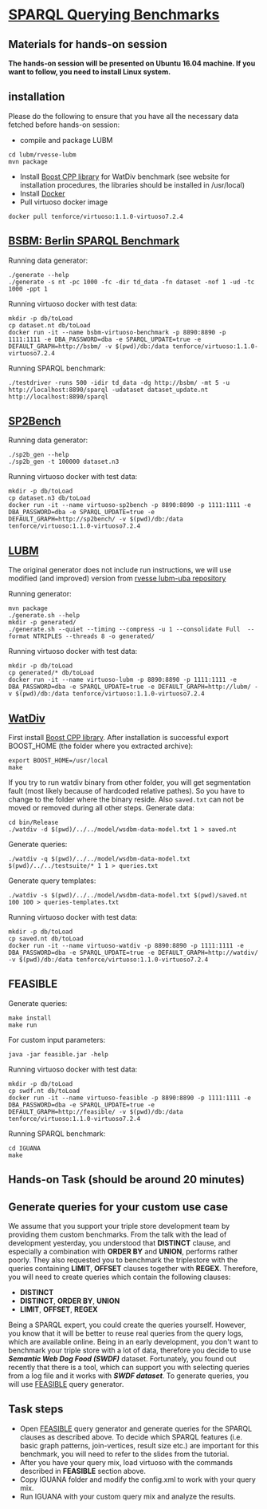 # [SPARQL Querying Benchmarks](https://sites.google.com/site/sqbenchmarks/)
## Materials for hands-on session

**The hands-on session will be presented on Ubuntu 16.04 machine. If you want to follow, you need to install Linux system.**

## installation

Please do the following to ensure that you have all the necessary data fetched before hands-on session:
* compile and package LUBM
```
cd lubm/rvesse-lubm
mvn package
```
* Install [Boost CPP library](http://www.boost.org/) for WatDiv benchmark (see website for installation procedures, the libraries should be installed in /usr/local)
* Install [Docker](https://docs.docker.com/engine/getstarted/step_one/)
* Pull virtuoso docker image
```
docker pull tenforce/virtuoso:1.1.0-virtuoso7.2.4
```

## [BSBM: Berlin SPARQL Benchmark](http://wifo5-03.informatik.uni-mannheim.de/bizer/berlinsparqlbenchmark/)

Running data generator:
```
./generate --help
./generate -s nt -pc 1000 -fc -dir td_data -fn dataset -nof 1 -ud -tc 1000 -ppt 1
```

Running virtuoso docker with test data:
```
mkdir -p db/toLoad
cp dataset.nt db/toLoad
docker run -it --name bsbm-virtuoso-benchmark -p 8890:8890 -p 1111:1111 -e DBA_PASSWORD=dba -e SPARQL_UPDATE=true -e DEFAULT_GRAPH=http://bsbm/ -v $(pwd)/db:/data tenforce/virtuoso:1.1.0-virtuoso7.2.4
```

Running SPARQL benchmark:
```
./testdriver -runs 500 -idir td_data -dg http://bsbm/ -mt 5 -u http://localhost:8890/sparql -udataset dataset_update.nt http://localhost:8890/sparql
```

## [SP2Bench](http://dbis.informatik.uni-freiburg.de/forschung/projekte/SP2B/)

Running data generator:
```
./sp2b_gen --help
./sp2b_gen -t 100000 dataset.n3
```

Running virtuoso docker with test data:
```
mkdir -p db/toLoad
cp dataset.n3 db/toLoad
docker run -it --name virtuoso-sp2bench -p 8890:8890 -p 1111:1111 -e DBA_PASSWORD=dba -e SPARQL_UPDATE=true -e DEFAULT_GRAPH=http://sp2bench/ -v $(pwd)/db:/data tenforce/virtuoso:1.1.0-virtuoso7.2.4
```

## [LUBM](http://swat.cse.lehigh.edu/projects/lubm/)

The original generator does not include run instructions, we will use modified (and improved) version from [rvesse lubm-uba repository](https://github.com/rvesse/lubm-uba)

Running generator:
```
mvn package
./generate.sh --help
mkdir -p generated/
./generate.sh --quiet --timing --compress -u 1 --consolidate Full  --format NTRIPLES --threads 8 -o generated/
```

Running virtuoso docker with test data:
```
mkdir -p db/toLoad
cp generated/* db/toLoad
docker run -it --name virtuoso-lubm -p 8890:8890 -p 1111:1111 -e DBA_PASSWORD=dba -e SPARQL_UPDATE=true -e DEFAULT_GRAPH=http://lubm/ -v $(pwd)/db:/data tenforce/virtuoso:1.1.0-virtuoso7.2.4
```

## [WatDiv](http://dsg.uwaterloo.ca/watdiv/)
First install [Boost CPP library](http://www.boost.org/). After installation is successful export BOOST_HOME (the folder where you extracted archive):
```
export BOOST_HOME=/usr/local
make
```
If you try to run watdiv binary from other folder, you will get segmentation fault (most likely because of hardcoded relative pathes). So you have to change to the folder where the binary reside. Also ```saved.txt``` can not be moved or removed during all other steps. Generate data:
```
cd bin/Release
./watdiv -d $(pwd)/../../model/wsdbm-data-model.txt 1 > saved.nt
```

Generate queries:
```
./watdiv -q $(pwd)/../../model/wsdbm-data-model.txt $(pwd)/../../testsuite/* 1 1 > queries.txt
```

Generate query templates:
```
./watdiv -s $(pwd)/../../model/wsdbm-data-model.txt $(pwd)/saved.nt 100 100 > queries-templates.txt
```

Running virtuoso docker with test data:
```
mkdir -p db/toLoad
cp saved.nt db/toLoad
docker run -it --name virtuoso-watdiv -p 8890:8890 -p 1111:1111 -e DBA_PASSWORD=dba -e SPARQL_UPDATE=true -e DEFAULT_GRAPH=http://watdiv/ -v $(pwd)/db:/data tenforce/virtuoso:1.1.0-virtuoso7.2.4
```

## FEASIBLE

Generate queries:
```
make install
make run
```

For custom input parameters:
```
java -jar feasible.jar -help
```

Running virtuoso docker with test data:
```
mkdir -p db/toLoad
cp swdf.nt db/toLoad
docker run -it --name virtuoso-feasible -p 8890:8890 -p 1111:1111 -e DBA_PASSWORD=dba -e SPARQL_UPDATE=true -e DEFAULT_GRAPH=http://feasible/ -v $(pwd)/db:/data tenforce/virtuoso:1.1.0-virtuoso7.2.4
```

Running SPARQL benchmark:
```
cd IGUANA
make
```

## Hands-on Task (should be around 20 minutes)

## Generate queries for your custom use case

We assume that you support your triple store development team by providing them custom benchmarks.
From the talk with the lead of development yesterday, you understood that **DISTINCT** clause, and especially a combination with **ORDER BY** and **UNION**, performs rather poorly.
They also requested you to benchmark the triplestore with the queries containing **LIMIT**, **OFFSET** clauses together with **REGEX**.
Therefore, you will need to create queries which contain the following clauses:
* **DISTINCT**
* **DISTINCT**, **ORDER BY**, **UNION**
* **LIMIT**, **OFFSET**, **REGEX**

Being a SPARQL expert, you could create the queries yourself.
However, you know that it will be better to reuse real queries from the query logs, which are available online.
Being in an early development, you don't want to benchmark your triple store with a lot of data, therefore you decide to use ***Semantic Web Dog Food (SWDF)*** dataset.
Fortunately, you found out recently that there is a tool, which can support you with selecting queries from a log file and it works with ***SWDF dataset***.
To generate queries, you will use [FEASIBLE](http://feasible.aksw.org/) query generator.

## Task steps

* Open [FEASIBLE](http://feasible.aksw.org/) query generator and generate queries for the SPARQL clauses as described above. To decide which SPARQL features (i.e. basic graph patterns, join-vertices, result size etc.) are important for this benchmark, you will need to refer to the slides from the tutorial.
* After you have your query mix, load virtuoso with the commands described in **FEASIBLE** section above.
* Copy IGUANA folder and modify the config.xml to work with your query mix.
* Run IGUANA with your custom query mix and analyze the results.
